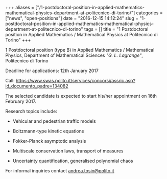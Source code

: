 +++
aliases = ["/1-postdoctoral-position-in-applied-mathematics-mathematical-physics-department-at-politecnico-di-torino/"]
categories = ["news", "open-positions"]
date = "2016-12-15 14:12:24"
slug = "1-postdoctoral-position-in-applied-mathematics-mathematical-physics-department-at-politecnico-di-torino"
tags = []
title = "1 Postdoctoral position in Applied Mathematics / Mathematical Physics at Politecnico di Torino"
+++

1 Postdoctoral position (type B) in Applied Mathematics / Mathematical
Physics, Department of Mathematical Sciences *"G. L. Lagrange"*,
Politecnico di Torino

Deadline for applications: 12th January 2017

Call:
<https://www.swas.polito.it/services/concorsi/assric.asp?id_documento_padre=134082>

The selected candidate is expected to start his/her appointment on 16th
February 2017.

Research topics include:

- Vehicular and pedestrian traffic models

- Boltzmann-type kinetic equations

- Fokker-Planck asymptotic analysis

- Multiscale conservation laws, transport of measures

- Uncertainty quantification, generalised polynomial chaos

For informal inquiries contact [andrea.tosin@polito.it](andrea.tosin@polito.it)
